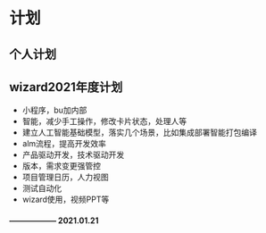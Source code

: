 # 计划

## 个人计划

## wizard2021年度计划

* 小程序，bu加内部
* 智能，减少手工操作，修改卡片状态，处理人等
* 建立人工智能基础模型，落实几个场景，比如集成部署智能打包编译
* alm流程，提高开发效率
* 产品驱动开发，技术驱动开发
* 版本，需求变更强管控
* 项目管理日历，人力视图
* 测试自动化
* wizard使用，视频PPT等

#### ——————  2021.01.21
